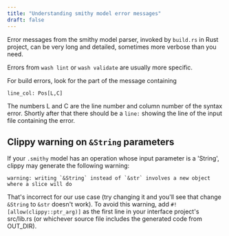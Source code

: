 ```yaml
---
title: "Understanding smithy model error messages"
draft: false
---
```



Error messages from the smithy model parser, invoked by `build.rs` in Rust project, can be very long and detailed, sometimes more verbose than you need. 

Errors from `wash lint` or `wash validate` are usually more specific.

For build errors, look for the part of the message containing 

```
line_col: Pos[L,C]
```

The numbers L and C are the line number and column number of the syntax error. Shortly after that there should be a `line:` showing the line of the input file containing the error.


## Clippy warning on `&String` parameters

If your `.smithy` model has an operation whose input parameter is a 'String', clippy may generate the following warning:
```
warning: writing `&String` instead of `&str` involves a new object where a slice will do
```

That's incorrect for our use case (try changing it and you'll see that change `&String` to `&str` doesn't work). To avoid this warning, add `#![allow(clippy::ptr_arg)]` as the first line in your interface project's src/lib.rs (or whichever source file includes the generated code from OUT_DIR).
